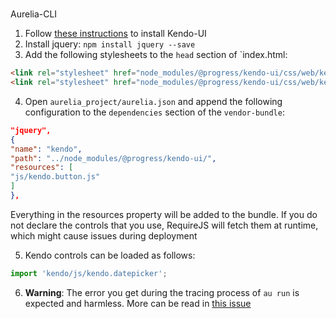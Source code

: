 #
Aurelia-CLI

1. Follow [these instructions](http://docs.telerik.com/kendo-ui/intro/installation/npm#kendo-ui-professional) to install Kendo-UI
2. Install jquery: `npm install jquery --save`
3. Add the following stylesheets to the `head` section of `index.html:
```html
<link rel="stylesheet" href="node_modules/@progress/kendo-ui/css/web/kendo.common.core.min.css">
<link rel="stylesheet" href="node_modules/@progress/kendo-ui/css/web/kendo.default.min.css">
```
4. Open `aurelia_project/aurelia.json` and append the following configuration to the `dependencies` section of the `vendor-bundle`:
```json
"jquery",
{
"name": "kendo",
"path": "../node_modules/@progress/kendo-ui/",
"resources": [
"js/kendo.button.js"
]
},
```

Everything in the resources property will be added to the bundle. If you do not declare the controls that you use, RequireJS will fetch them at runtime, which might cause issues during deployment

5. Kendo controls can be loaded as follows:
```javascript
import 'kendo/js/kendo.datepicker';
```

6. **Warning**: The error you get during the tracing process of `au run` is expected and harmless. More can be read in [this issue](https://github.com/aurelia-ui-toolkits/aurelia-kendoui-bridge/issues/660)
